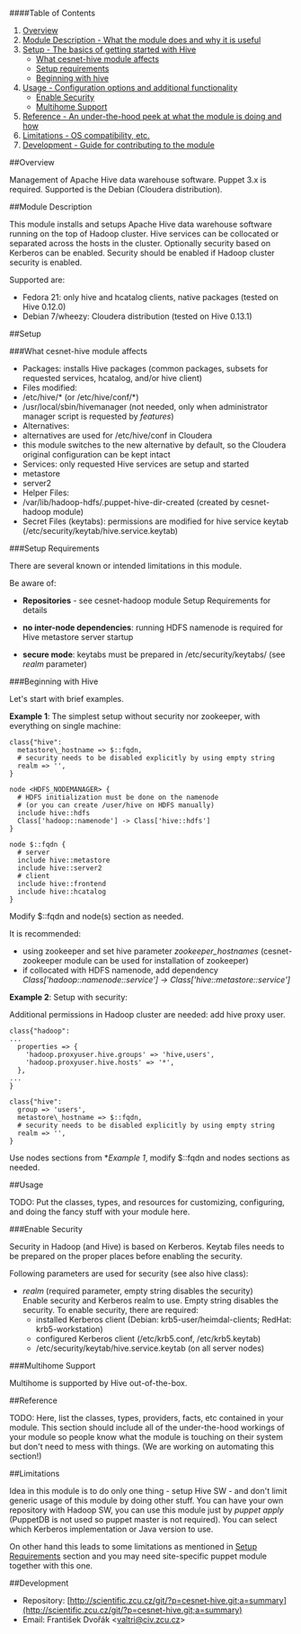 ####Table of Contents

1. [Overview](#overview)
2. [Module Description - What the module does and why it is useful](#module-description)
3. [Setup - The basics of getting started with Hive](#setup)
    * [What cesnet-hive module affects](#what-hive-affects)
    * [Setup requirements](#setup-requirements)
    * [Beginning with hive](#beginning-with-hive)
4. [Usage - Configuration options and additional functionality](#usage)
    * [Enable Security](#security)
    * [Multihome Support](#multihome)
5. [Reference - An under-the-hood peek at what the module is doing and how](#reference)
5. [Limitations - OS compatibility, etc.](#limitations)
6. [Development - Guide for contributing to the module](#development)

<a name="overview"></a>
##Overview

Management of Apache Hive data warehouse software. Puppet 3.x is required. Supported is the Debian (Cloudera distribution).

<a name="module-description"></a>
##Module Description

This module installs and setups Apache Hive data warehouse software running on the top of Hadoop cluster. Hive services can be collocated or separated across the hosts in the cluster. Optionally security based on Kerberos can be enabled. Security should be enabled if Hadoop cluster security is enabled.

Supported are:

* Fedora 21: only hive and hcatalog clients, native packages (tested on Hive 0.12.0)
* Debian 7/wheezy: Cloudera distribution (tested on Hive 0.13.1)

<a name="setup"></a>
##Setup

<a name="what-hive-affects"></a>
###What cesnet-hive module affects

* Packages: installs Hive packages (common packages, subsets for requested services, hcatalog, and/or hive client)
* Files modified:
 * /etc/hive/\* (or /etc/hive/conf/*)
 * /usr/local/sbin/hivemanager (not needed, only when administrator manager script is requested by *features*)
* Alternatives:
 * alternatives are used for /etc/hive/conf in Cloudera
 * this module switches to the new alternative by default, so the Cloudera original configuration can be kept intact
* Services: only requested Hive services are setup and started
 * metastore
 * server2
* Helper Files:
 * /var/lib/hadoop-hdfs/.puppet-hive-dir-created (created by cesnet-hadoop module)
* Secret Files (keytabs): permissions are modified for hive service keytab (/etc/security/keytab/hive.service.keytab)

<a name="setup-requirements"></a>
###Setup Requirements

There are several known or intended limitations in this module.

Be aware of:

* **Repositories** - see cesnet-hadoop module Setup Requirements for details

* **no inter-node dependencies**: running HDFS namenode is required for Hive metastore server startup

* **secure mode**: keytabs must be prepared in /etc/security/keytabs/ (see *realm* parameter)

<a name="beginning-with-hive"></a>
###Beginning with Hive

Let's start with brief examples.

**Example 1**: The simplest setup without security nor zookeeper, with everything on single machine:

    class{"hive":
      metastore\_hostname => $::fqdn,
      # security needs to be disabled explicitly by using empty string
      realm => '',
    }

    node <HDFS_NODEMANAGER> {
      # HDFS initialization must be done on the namenode
      # (or you can create /user/hive on HDFS manually)
      include hive::hdfs
      Class['hadoop::namenode'] -> Class['hive::hdfs']
    }

    node $::fqdn {
      # server
      include hive::metastore
      include hive::server2
      # client
      include hive::frontend
      include hive::hcatalog
    }

Modify $::fqdn and node(s) section as needed.

It is recommended:

* using zookeeper and set hive parameter *zookeeper\_hostnames* (cesnet-zookeeper module can be used for installation of zookeeper)
* if collocated with HDFS namenode, add dependency *Class['hadoop::namenode::service'] -> Class['hive::metastore::service']*

**Example 2**: Setup with security:

Additional permissions in Hadoop cluster are needed: add hive proxy user.

    class{"hadoop":
    ...
      properties => {
        'hadoop.proxyuser.hive.groups' => 'hive,users',
        'hadoop.proxyuser.hive.hosts' => '*',
      },
    ...
    }

    class{"hive":
      group => 'users',
      metastore\_hostname => $::fqdn,
      # security needs to be disabled explicitly by using empty string
      realm => '',
    }

Use nodes sections from **Example 1*, modify $::fqdn and nodes sections as needed.


<a name="usage"></a>
##Usage

TODO: Put the classes, types, and resources for customizing, configuring, and doing the fancy stuff with your module here.

<a name="security"></a>
###Enable Security

Security in Hadoop (and Hive) is based on Kerberos. Keytab files needs to be prepared on the proper places before enabling the security.

Following parameters are used for security (see also hive class):

* *realm* (required parameter, empty string disables the security)<br />
  Enable security and Kerberos realm to use. Empty string disables the security.
  To enable security, there are required:
  * installed Kerberos client (Debian: krb5-user/heimdal-clients; RedHat: krb5-workstation)
  * configured Kerberos client (/etc/krb5.conf, /etc/krb5.keytab)
  * /etc/security/keytab/hive.service.keytab (on all server nodes)

<a name="multihome"></a>
###Multihome Support

Multihome is supported by Hive out-of-the-box.

<a name="reference"></a>
##Reference

TODO: Here, list the classes, types, providers, facts, etc contained in your module. This section should include all of the under-the-hood workings of your module so people know what the module is touching on their system but don't need to mess with things. (We are working on automating this section!)

<a name="limitations"></a>
##Limitations

Idea in this module is to do only one thing - setup Hive SW - and don't limit generic usage of this module by doing other stuff. You can have your own repository with Hadoop SW, you can use this module just by *puppet apply* (PuppetDB is not used so puppet master is not required). You can select which Kerberos implementation or Java version to use.

On other hand this leads to some limitations as mentioned in [Setup Requirements](#setup-requirements) section and you may need site-specific puppet module together with this one.

<a name="development"></a>
##Development

* Repository: [http://scientific.zcu.cz/git/?p=cesnet-hive.git;a=summary](http://scientific.zcu.cz/git/?p=cesnet-hive.git;a=summary)
* Email: František Dvořák &lt;valtri@civ.zcu.cz&gt;
